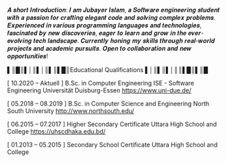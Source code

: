 𝑨 𝒔𝒉𝒐𝒓𝒕 𝑰𝒏𝒕𝒓𝒐𝒅𝒖𝒄𝒕𝒊𝒐𝒏: 𝑰 𝒂𝒎 𝑱𝒖𝒃𝒂𝒚𝒆𝒓 𝑰𝒔𝒍𝒂𝒎, 𝒂 𝑺𝒐𝒇𝒕𝒘𝒂𝒓𝒆 𝒆𝒏𝒈𝒊𝒏𝒆𝒆𝒓𝒊𝒏𝒈 𝒔𝒕𝒖𝒅𝒆𝒏𝒕 𝒘𝒊𝒕𝒉 𝒂 𝒑𝒂𝒔𝒔𝒊𝒐𝒏 𝒇𝒐𝒓 𝒄𝒓𝒂𝒇𝒕𝒊𝒏𝒈 𝒆𝒍𝒆𝒈𝒂𝒏𝒕 𝒄𝒐𝒅𝒆 𝒂𝒏𝒅 𝒔𝒐𝒍𝒗𝒊𝒏𝒈 𝒄𝒐𝒎𝒑𝒍𝒆𝒙 𝒑𝒓𝒐𝒃𝒍𝒆𝒎𝒔. 𝑬𝒙𝒑𝒆𝒓𝒊𝒆𝒏𝒄𝒆𝒅 𝒊𝒏 𝒗𝒂𝒓𝒊𝒐𝒖𝒔 𝒑𝒓𝒐𝒈𝒓𝒂𝒎𝒎𝒊𝒏𝒈 𝒍𝒂𝒏𝒈𝒖𝒂𝒈𝒆𝒔 𝒂𝒏𝒅 𝒕𝒆𝒄𝒉𝒏𝒐𝒍𝒐𝒈𝒊𝒆𝒔, 𝒇𝒂𝒔𝒄𝒊𝒏𝒂𝒕𝒆𝒅 𝒃𝒚 𝒏𝒆𝒘 𝒅𝒊𝒔𝒄𝒐𝒗𝒆𝒓𝒊𝒆𝒔, 𝒆𝒂𝒈𝒆𝒓 𝒕𝒐 𝒍𝒆𝒂𝒓𝒏 𝒂𝒏𝒅 𝒈𝒓𝒐𝒘 𝒊𝒏 𝒕𝒉𝒆 𝒆𝒗𝒆𝒓-𝒆𝒗𝒐𝒍𝒗𝒊𝒏𝒈 𝒕𝒆𝒄𝒉 𝒍𝒂𝒏𝒅𝒔𝒄𝒂𝒑𝒆. 𝑪𝒖𝒓𝒓𝒆𝒏𝒕𝒍𝒚 𝒉𝒐𝒏𝒊𝒏𝒈 𝒎𝒚 𝒔𝒌𝒊𝒍𝒍𝒔 𝒕𝒉𝒓𝒐𝒖𝒈𝒉 𝒓𝒆𝒂𝒍-𝒘𝒐𝒓𝒍𝒅 𝒑𝒓𝒐𝒋𝒆𝒄𝒕𝒔 𝒂𝒏𝒅 𝒂𝒄𝒂𝒅𝒆𝒎𝒊𝒄 𝒑𝒖𝒓𝒔𝒖𝒊𝒕𝒔. 𝑶𝒑𝒆𝒏 𝒕𝒐 𝒄𝒐𝒍𝒍𝒂𝒃𝒐𝒓𝒂𝒕𝒊𝒐𝒏 𝒂𝒏𝒅 𝒏𝒆𝒘 𝒐𝒑𝒑𝒐𝒓𝒕𝒖𝒏𝒊𝒕𝒊𝒆𝒔! 

 ▌║█║▌│║▌│║▌║▌█║Educational Qualifications ▌│║▌║▌│║║▌█║▌║█

[ 10.2020 – Aktuell ] B.Sc. in Computer Engineering ISE - Software Engineering
Universität Duisburg-Essen https://www.uni-due.de/

[ 05.2018 – 08.2019 ] B.Sc. in Computer Science and Engineering
North South University http://www.northsouth.edu/

[ 06.2015 – 07.2017 ] Higher Secondary Certificate
Uttara High School and College https://uhscdhaka.edu.bd/

[ 01.2013 – 05.2015 ] Secondary School Certificate
Uttara High School and College

 
